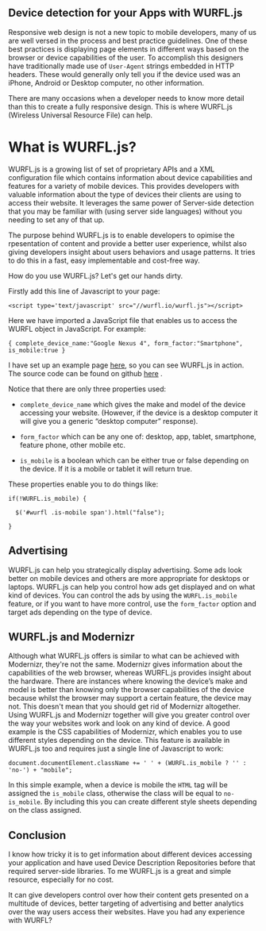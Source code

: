 Device detection for your Apps with WURFL.js
--------------------------------------------

Responsive web design is not a new topic to mobile developers, many of us are well versed in the process and best practice guidelines. One of these best practices is displaying page elements in different ways based on the browser or device capabilities of the user. To accomplish this designers have traditionally made use of `User-Agent` strings embedded in HTTP headers. These would generally only tell you if the device used was an iPhone, Android or Desktop computer, no other information.

There are many occasions when a developer needs to know more detail than this to create a fully responsive design. This is where WURFL.js (Wireless Universal Resource File) can help.

What is WURFL.js?
=================

WURFL.js is a growing list of set of proprietary APIs and a XML configuration file which contains information about device capabilities and features for a variety of mobile devices. This provides developers with valuable information about the type of devices their clients are using to access their website. It leverages the same power of Server-side detection that you may be familiar with (using server side languages) without you needing to set any of that up.

The purpose behind WURFL.js is to enable developers to opimise the rpesentation of content and provide a better user experience, whilst also giving developers insight about users behaviors and usage patterns. It tries to do this in a fast, easy implementable and cost-free way.

How do you use WURFL.js? Let's get our hands dirty.

Firstly add this line of Javascript to your page:

```
<script type='text/javascript' src="//wurfl.io/wurfl.js"></script>
```

Here we have imported a JavaScript file that enables us to access the WURFL object in JavaScript. For example:

```
{ complete_device_name:"Google Nexus 4", form_factor:"Smartphone", is_mobile:true }
```

I have set up an example page [here](http://ddragoti.github.io/WURFL/), so you can see WURFL.js in action. The source code can be found on github [here](https://github.com/sitepoint-editors/WURFL) .

Notice that there are only three properties used:

-	`complete_device_name` which gives the make and model of the device accessing your website. (However, if the device is a desktop computer it will give you a generic “desktop computer” response).

-	`form_factor` which can be any one of: desktop, app, tablet, smartphone, feature phone, other mobile etc.

-	`is_mobile` is a boolean which can be either true or false depending on the device. If it is a mobile or tablet it will return true.

These properties enable you to do things like:

```
if(!WURFL.is_mobile) {

  $('#wurfl .is-mobile span').html("false");

}
```

Advertising
-----------

WURFL.js can help you strategically display advertising. Some ads look better on mobile devices and others are more appropriate for desktops or laptops. WURFL.js can help you control how ads get displayed and on what kind of devices. You can control the ads by using the `WURFL.is_mobile` feature, or if you want to have more control, use the `form_factor` option and target ads depending on the type of device.

WURFL.js and Modernizr
----------------------

Although what WURFL.js offers is similar to what can be achieved with Modernizr, they're not the same. Modernizr gives information about the capabilities of the web browser, whereas WURFL.js provides insight about the hardware. There are instances where knowing the device’s make and model is better than knowing only the browser capabilities of the device because whilst the browser may support a certain feature, the device may not. This doesn't mean that you should get rid of Modernizr altogether. Using WURFL.js and Modernizr together will give you greater control over the way your websites work and look on any kind of device. A good example is the CSS capabilities of Modernizr, which enables you to use different styles depending on the device. This feature is available in WURFL.js too and requires just a single line of Javascript to work:

`document.documentElement.className += ' ' + (WURFL.is_mobile ? '' : 'no-') + "mobile";`

In this simple example, when a device is mobile the `HTML` tag will be assigned the `is_mobile` class, otherwise the class will be equal to `no-is_mobile`. By including this you can create different style sheets depending on the class assigned.

Conclusion
----------

I know how tricky it is to get information about different devices accessing your application and have used Device Description Repositories before that required server-side libraries. To me WURFL.js is a great and simple resource, especially for no cost.

It can give developers control over how their content gets presented on a multitude of devices, better targeting of advertising and better analytics over the way users access their websites. Have you had any experience with WURFL?
